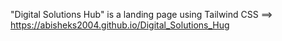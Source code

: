 "Digital Solutions Hub" is a landing page using Tailwind CSS
 ==> https://abisheks2004.github.io/Digital_Solutions_Hug
